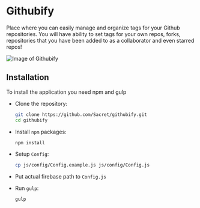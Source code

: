 Githubify
=======================

Place where you can easily manage and organize tags for your Github repositories. You will have ability to set tags for your own repos, forks, repositories that you have been added to as a collaborator and even starred repos!

![Image of Githubify](http://sacret.ru/sites/default/files/styles/gallery_image_full/public/portfolio/githubifyme_0.png)

Installation
------------

To install the application you need npm and gulp

-   Clone the repository:

    ```bash
    git clone https://github.com/Sacret/githubify.git
    cd githubify
    ```

-   Install `npm` packages:

    ```bash
    npm install
    ```

-   Setup `Config`:

    ```bash
    cp js/config/Config.example.js js/config/Config.js
    ```

-   Put actual firebase path to `Config.js`

-   Run `gulp`:

    ```bash
    gulp
    ```
